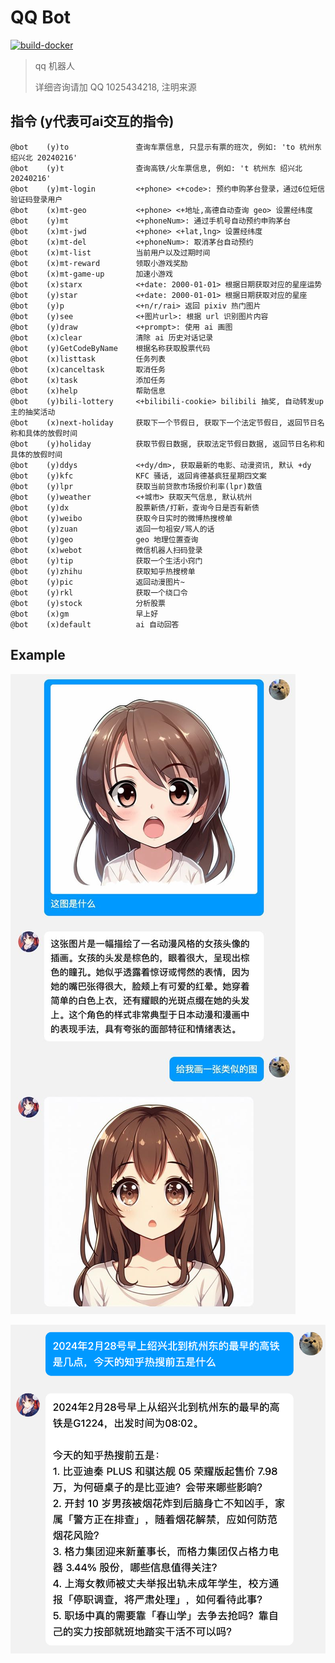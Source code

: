 
# QQ Bot

[![build-docker](https://github.com/Lick-Dog-Club/qq-bot/actions/workflows/build.yaml/badge.svg)](https://github.com/Lick-Dog-Club/qq-bot/actions/workflows/build.yaml)

> qq 机器人
>
> 详细咨询请加 QQ 1025434218, 注明来源

## 指令 (y代表可ai交互的指令)

```text
@bot	(y)to           	查询车票信息, 只显示有票的班次, 例如: 'to 杭州东 绍兴北 20240216'
@bot	(y)t            	查询高铁/火车票信息, 例如: 't 杭州东 绍兴北 20240216'
@bot	(y)mt-login     	<+phone> <+code>: 预约申购茅台登录，通过6位短信验证码登录用户
@bot	(x)mt-geo       	<+phone> <+地址,高德自动查询 geo> 设置经纬度
@bot	(y)mt           	<+phoneNum>: 通过手机号自动预约申购茅台
@bot	(x)mt-jwd       	<+phone> <+lat,lng> 设置经纬度
@bot	(x)mt-del       	<+phoneNum>: 取消茅台自动预约
@bot	(x)mt-list      	当前用户以及过期时间
@bot	(x)mt-reward    	领取小游戏奖励
@bot	(x)mt-game-up   	加速小游戏
@bot	(x)starx        	<+date: 2000-01-01> 根据日期获取对应的星座运势
@bot	(y)star         	<+date: 2000-01-01> 根据日期获取对应的星座
@bot	(y)p            	<+n/r/rai> 返回 pixiv 热门图片
@bot	(y)see          	<+图片url>: 根据 url 识别图片内容
@bot	(y)draw         	<+prompt>: 使用 ai 画图
@bot	(x)clear        	清除 ai 历史对话记录
@bot	(y)GetCodeByName	根据名称获取股票代码
@bot	(x)listtask     	任务列表
@bot	(x)canceltask   	取消任务
@bot	(x)task         	添加任务
@bot	(x)help         	帮助信息
@bot	(y)bili-lottery 	<+bilibili-cookie> bilibili 抽奖, 自动转发up主的抽奖活动
@bot	(x)next-holiday 	获取下一个节假日, 获取下一个法定节假日, 返回节日名称和具体的放假时间
@bot	(y)holiday      	获取节假日数据, 获取法定节假日数据, 返回节日名称和具体的放假时间
@bot	(y)ddys         	<+dy/dm>, 获取最新的电影、动漫资讯, 默认 +dy
@bot	(y)kfc          	KFC 骚话, 返回肯德基疯狂星期四文案
@bot	(y)lpr          	获取当前贷款市场报价利率(lpr)数值
@bot	(y)weather      	<+城市> 获取天气信息, 默认杭州
@bot	(y)dx           	股票新债/打新，查询今日是否有新债
@bot	(y)weibo        	获取今日实时的微博热搜榜单
@bot	(y)zuan         	返回一句祖安/骂人的话
@bot	(y)geo          	geo 地理位置查询
@bot	(x)webot        	微信机器人扫码登录
@bot	(y)tip          	获取一个生活小窍门
@bot	(y)zhihu        	获取知乎热搜榜单
@bot	(y)pic          	返回动漫图片~
@bot	(y)rkl          	获取一个绕口令
@bot	(y)stock        	分析股票
@bot	(x)gm           	早上好
@bot	(x)default      	ai 自动回答
```

## Example

![识图+画图](./images/seedraw.jpg)

![车票+热搜](./images/2.png)
